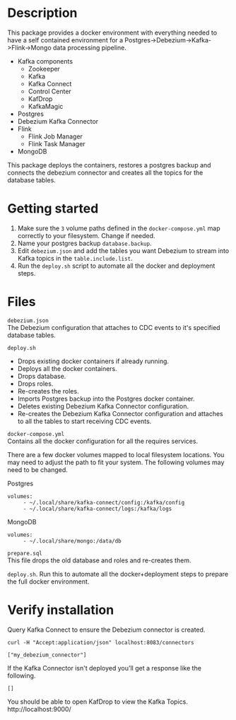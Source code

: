 # Description
This package provides a docker environment with everything needed to have a self contained environment for a Postgres->Debezium->Kafka->Flink->Mongo data processing pipeline.

* Kafka components
  * Zookeeper
  * Kafka
  * Kafka Connect
  * Control Center
  * KafDrop
  * KafkaMagic
* Postgres
* Debezium Kafka Connector
* Flink
  * Flink Job Manager
  * Flink Task Manager
* MongoDB

This package deploys the containers, restores a postgres backup and connects the debezium connector and creates all the topics for the database tables.

# Getting started
1. Make sure the `3` volume paths defined in the `docker-compose.yml` map correctly to your filesystem. Change if needed.
2. Name your postgres backup `database.backup`.
3. Edit `debezium.json` and add the tables you want Debezium to stream into Kafka topics in the `table.include.list`.
4. Run the `deploy.sh` script to automate all the docker and deployment steps.

# Files
`debezium.json`  
The Debezium configuration that attaches to CDC events to it's specified database tables.

`deploy.sh`
* Drops existing docker containers if already running.
* Deploys all the docker containers.
* Drops database.
* Drops roles.
* Re-creates the roles.
* Imports Postgres backup into the Postgres docker container.
* Deletes existing Debezium Kafka Connector configuration.
* Re-creates the Debezium Kafka Connector configuration and attaches to all the tables to start receiving CDC events.

`docker-compose.yml`  
Contains all the docker configuration for all the requires services.

There are a few docker volumes mapped to local filesystem locations. You may need to adjust the path to fit your system. The following volumes may need to be changed.

Postgres
```
volumes:
     - ~/.local/share/kafka-connect/config:/kafka/config
     - ~/.local/share/kafka-connect/logs:/kafka/logs
```

MongoDB
```
volumes:
     - ~/.local/share/mongo:/data/db
```

`prepare.sql`  
This file drops the old database and roles and re-creates them.

`deploy.sh`. 
Run this to automate all the docker+deployment steps to prepare the full docker environment.

# Verify installation

Query Kafka Connect to ensure the Debezium connector is created.
```
curl -H "Accept:application/json" localhost:8083/connectors

["my_debezium_connector"]
```

If the Kafka Connector isn't deployed you'll get a response like the following.
```
[]
```

You should be able to open KafDrop to view the Kafka Topics.
http://localhost:9000/
